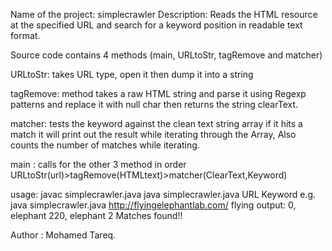 Name of the project: simplecrawler
Description: Reads the HTML resource at the specified URL and search for a keyword position in readable text format.

Source code contains 4 methods (main, URLtoStr, tagRemove and matcher)

URLtoStr:  takes URL type, open it then dump it into a string

tagRemove: method takes a raw HTML string and parse it using Regexp patterns
	   and replace it with null char then returns the string clearText.

matcher:   tests the keyword against the clean text string array
	   if it hits a match it will print out the result while iterating through the 
	   Array, Also counts the number of matches while iterating.
	  

main :     calls for the other 3 method in order URLtoStr(url)>tagRemove(HTMLtext)>matcher(ClearText,Keyword)


usage: javac simplecrawler.java
       java simplecrawler.java URL Keyword
       e.g. java simplecrawler.java http://flyingelephantlab.com/ flying
	output: 0, elephant
                220, elephant
                2 Matches found!!


Author : Mohamed Tareq. 	 
